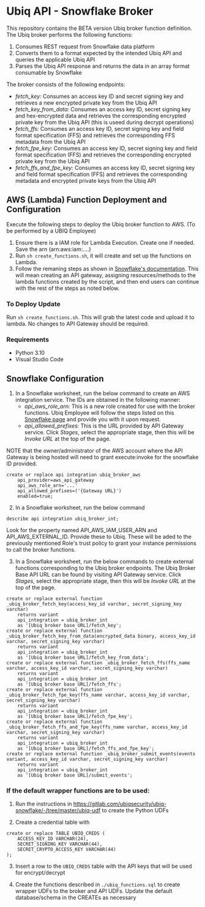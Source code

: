 # Ubiq API - Snowflake Broker
This repository contains the BETA version Ubiq broker function definition. The Ubiq broker performs the following functions:

1. Consumes REST request from Snowflake data platform
2. Converts them to a format expected by the intended Ubiq API and queries the applicable Ubiq API
3. Parses the Ubiq API response and returns the data in an array format consumable by Snowflake

The broker consists of the following endpoints:

* _fetch_key:_ Consumes an access key ID and secret signing key and retrieves a new encrypted private key from the Ubiq API
* _fetch_key_from_data:_ Consumes an access key ID, secret signing key and hex-encrypted data and retrieves the corresponding encrypted private key from the Ubiq API (this is useed during decrypt operations)
* _fetch_ffs:_ Consumes an access key ID, secret signing key and field format specification (FFS) and retrieves the corresponding FFS metadata from the Ubiq API
* _fetch_fpe_key:_ Consumes an access key ID, secret signing key and field format specification (FFS) and retrieves the corresponding encrypted private key from the Ubiq API
* _fetch_ffs_and_fpe_key:_ Consumes an access key ID, secret signing key and field format specification (FFS) and retrieves the corresponding metadata and encrypted private keys from the Ubiq API

## AWS (Lambda) Function Deployment and Configuration
Execute the following steps to deploy the Ubiq broker function to AWS. (To be performed by a UBIQ Employee)

1. Ensure there is a IAM role for Lambda Execution. Create one if needed. Save the arn (arn:aws:iam:....)
2. Run `sh create_functions.sh`, it will create and set up the functions on Lambda.
3. Follow the remaning steps as shown in [Snowflake's documentation](https://docs.snowflake.com/en/sql-reference/external-functions-creating-aws-ui-proxy-service). This will mean creating an API gateway, assigning resources/methods to the lambda functions created by the script, and then end users can continue with the rest of the steps as noted below. 

### To Deploy Update

Run `sh create_functions.sh`. This will grab the latest code and upload it to lambda. No changes to API Gateway should be required.

### Requirements
- Python 3.10
- Visual Studio Code 


## Snowflake Configuration

1. In a Snowflake worksheet, run the below command to create an AWS integration service. The IDs are obtained in the following manner:
    * _api_aws_role_arn:_ This is a new role created for use with the broker functions. Ubiq Employee will follow the steps listed on this [Snowflake page](https://docs.snowflake.com/en/sql-reference/external-functions-creating-aws-ui-proxy-service#create-a-new-iam-role-in-your-aws-account) and provide you with it upon request.
    * _api_allowed_prefixes:_ This is the URL provided by API Gateway service. Click _Stages_, select the appropriate stage, then this will be _Invoke URL_ at the top of the page.

NOTE that the owner/administrator of the AWS account where the API Gateway is being hosted will need to grant execute:invoke for the snowflake ID provided.

```
create or replace api integration ubiq_broker_aws
    api_provider=aws_api_gateway
    api_aws_role_arn='...'
    api_allowed_prefixes=('{Gateway URL}')
    enabled=true;
```

2. In a Snowflake worksheet, run the below command

```
describe api integration ubiq_broker_int;
```

Look for the property named API_AWS_IAM_USER_ARN and API_AWS_EXTERNAL_ID. Provide these to Ubiq. These will be aded to the previously mentioned Role's trust policy to grant your instance permissions to call the broker functions.

3. In a Snowflake worksheet, run the below commands to create external functions corresponding to the Ubiq broker endpoints.  The Ubiq Broker Base API URL can be found by visiting API Gateway service. Click _Stages_, select the appropriate stage, then this will be _Invoke URL_ at the top of the page.

```
create or replace external function _ubiq_broker_fetch_key(access_key_id varchar, secret_signing_key varchar)
    returns variant
    api_integration = ubiq_broker_int
    as '[Ubiq broker base URL]/fetch_key';
create or replace external function _ubiq_broker_fetch_key_from_data(encrypted_data binary, access_key_id varchar, secret_signing_key varchar)
    returns variant
    api_integration = ubiq_broker_int
    as '[Ubiq broker base URL]/fetch_key_from_data';
create or replace external function _ubiq_broker_fetch_ffs(ffs_name varchar, access_key_id varchar, secret_signing_key varchar)
    returns variant
    api_integration = ubiq_broker_int
    as '[Ubiq broker base URL]/fetch_ffs';
create or replace external function _ubiq_broker_fetch_fpe_key(ffs_name varchar, access_key_id varchar, secret_signing_key varchar)
    returns variant
    api_integration = ubiq_broker_int
    as '[Ubiq broker base URL]/fetch_fpe_key';
create or replace external function _ubiq_broker_fetch_ffs_and_fpe_key(ffs_name varchar, access_key_id varchar, secret_signing_key varchar)
    returns variant
    api_integration = ubiq_broker_int
    as '[Ubiq broker base URL]/fetch_ffs_and_fpe_key';
create or replace external function _ubiq_broker_submit_events(events variant, access_key_id varchar, secret_signing_key varchar)
    returns variant
    api_integration = ubiq_broker_int
    as '[Ubiq broker base URL]/submit_events';

```

### If the default wrapper functions are to be used:

1. Run the instructions in https://gitlab.com/ubiqsecurity/ubiq-snowflake/-/tree/master/ubiq-udf to create the Python UDFs

2. Create a credential table with

```
create or replace TABLE UBIQ_CREDS (
    ACCESS_KEY_ID VARCHAR(24),
    SECRET_SIGNING_KEY VARCHAR(44),
    SECRET_CRYPTO_ACCESS_KEY VARCHAR(44)
);
```

3. Insert a row to the `UBIQ_CREDS` table with the API keys that will be used for encrypt/decrypt

4. Create the functions described in `./ubiq_functions.sql` to create wrapper UDFs to the broker and API UDFs.  Update the default database/schema in the CREATEs as necessary
